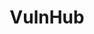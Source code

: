 ---
title: "VulnHub"
image: "nahel-abdul-hadi-flha0KwRrRc-unsplash.jpg"
description: "Write ups on machine's from VulnHub which is a portal that provide materials that allows anyone to gain practical 'hands-on' experience in digital security."
---